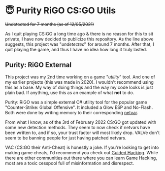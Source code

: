 #  😇 Purity RiGO CS:GO Utils

~~Undetected for 7 months (as of 12/05/2021)~~

As I quit playing CS:GO a long time ago & there is no reason for this to sit private, I have now decided to publicize this repository. As the line above suggests, this project was "*undetected*" for around 7 months. After that, I quit playing the game, and thus I have no idea how long it truly lasted. 

## Purity: RiGO External
This project was my 2nd time working on a game "*utility*" tool. And one of my earlier projects (this was made in 2020). I wouldn't recommend using this as a base. My way of doing things and the way my code looks is just plain bad. If anything, use this as an example of what **not** to do. 

Purity: RiGO was a simple external C# utility tool for the popular game "Counter-Strike: Global Offensive". It included a Glow ESP and No-Flash. Both were done by writing memory to their corresponding [netvar](https://developer.valvesoftware.com/wiki/Networking_Entities). 

From what I know, as of the 3rd of February 2022 CS:GO got updated with some new detection methods. They seem to now check if netvars have been written to, and if so, your trust factor will most likely drop. VALVe don't seem to be banning people for just having patched netvars. 

VAC (CS:GO their Anti-Cheat) is honestly a joke. If you're looking to get into making game cheats, I'd recommend you check out [Guided Hacking](https://guidedhacking.com/). While there are other communities out there where you can learn Game Hacking, most are a toxic cesspool full of misinformation and disrespect. 
